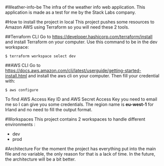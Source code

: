 #Weather-info-be
The infra of the weather info web application. This application is made as a test for me by the Stack Labs company.

#How to install the project in local
This project pushes some resources to Amazon AWS using Terraform so you will need these 2 tools.

##Terraform CLI
Go to https://developer.hashicorp.com/terraform/install and install Terraform on your computer.
Use this command to be in the dev workspace:
```console
$ terraform workspace select dev
```

##AWS CLI
Go to https://docs.aws.amazon.com/cli/latest/userguide/getting-started-install.html and install the aws cli on your computer.
Then fill your credential with:
```console
$ aws configure
```
To find AWS Access Key ID and AWS Secret Access Key you need to email me so I can give you some credentials.
The region name is **eu-west-1** for Irland and no need to fill the output format.

#Workspaces
This project contains 2 workspaces to handle different environments :
- dev
- prod

#Architecture
For the moment the project has everything put into the main file and no variable, the only reason for that is a lack of time. In the future, the architecture will be a bit better.
